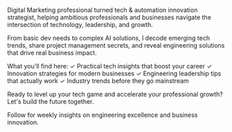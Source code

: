 Digital Marketing professional turned tech & automation innovation strategist, helping ambitious professionals and businesses navigate the intersection of technology, leadership, and growth.

From basic dev needs to complex AI solutions, I decode emerging tech trends, share project management secrets, and reveal engineering solutions that drive real business impact.

What you'll find here:
✓ Practical tech insights that boost your career
✓ Innovation strategies for modern businesses
✓ Engineering leadership tips that actually work
✓ Industry trends before they go mainstream

Ready to level up your tech game and accelerate your professional growth? Let's build the future together.

Follow for weekly insights on engineering excellence and business innovation.
